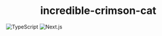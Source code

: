 <h1 align="center">incredible-crimson-cat</h1>

![TypeScript](https://img.shields.io/badge/TypeScript-grey?style=flat-square&logo=typescript)
![Next.js](https://img.shields.io/badge/Next.js-grey?style=flat-square&logo=next.js)
